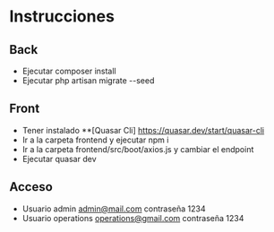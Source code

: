 
# Instrucciones
## Back

- Ejecutar composer install
- Ejecutar php artisan migrate --seed


## Front
- Tener instalado **[Quasar Cli] https://quasar.dev/start/quasar-cli
- Ir a la carpeta frontend y ejecutar npm i
- Ir a la carpeta frontend/src/boot/axios.js y cambiar el endpoint
- Ejecutar quasar dev

## Acceso

- Usuario admin admin@mail.com contraseña 1234
- Usuario operations operations@gmail.com contraseña 1234

